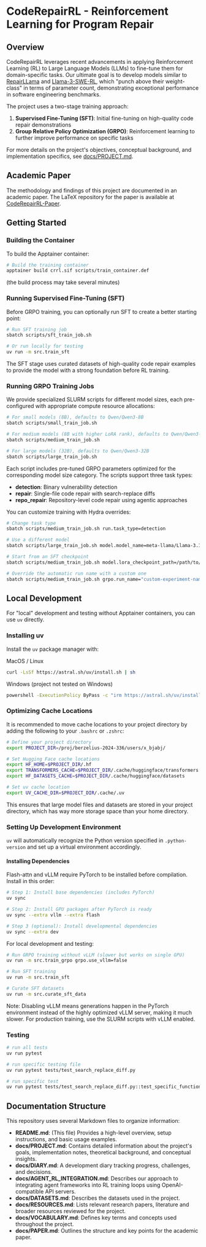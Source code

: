 # CodeRepairRL - Reinforcement Learning for Program Repair

## Overview

CodeRepairRL leverages recent advancements in applying Reinforcement Learning (RL) to Large Language Models (LLMs) to fine-tune them for domain-specific tasks. Our ultimate goal is to develop models similar to [RepairLLama](https://arxiv.org/pdf/2312.15698) and [Llama-3-SWE-RL](https://arxiv.org/pdf/2502.18449), which "punch above their weight-class" in terms of parameter count, demonstrating exceptional performance in software engineering benchmarks.

The project uses a two-stage training approach:
1. **Supervised Fine-Tuning (SFT)**: Initial fine-tuning on high-quality code repair demonstrations
2. **Group Relative Policy Optimization (GRPO)**: Reinforcement learning to further improve performance on specific tasks

For more details on the project's objectives, conceptual background, and implementation specifics, see [docs/PROJECT.md](docs/PROJECT.md).

## Academic Paper

The methodology and findings of this project are documented in an academic paper. The LaTeX repository for the paper is available at [CodeRepairRL-Paper](https://github.com/BjarniHaukur/CodeRepairRL-Paper).

## Getting Started

### Building the Container

To build the Apptainer container:

```bash
# Build the training container 
apptainer build crrl.sif scripts/train_container.def
```

(the build process may take several minutes)

### Running Supervised Fine-Tuning (SFT)

Before GRPO training, you can optionally run SFT to create a better starting point:

```bash
# Run SFT training job
sbatch scripts/sft_train_job.sh

# Or run locally for testing
uv run -m src.train_sft
```

The SFT stage uses curated datasets of high-quality code repair examples to provide the model with a strong foundation before RL training.

### Running GRPO Training Jobs

We provide specialized SLURM scripts for different model sizes, each pre-configured with appropriate compute resource allocations:

```bash
# For small models (8B), defaults to Qwen/Qwen3-8B
sbatch scripts/small_train_job.sh

# For medium models (8B with higher LoRA rank), defaults to Qwen/Qwen3-8B
sbatch scripts/medium_train_job.sh

# For large models (32B), defaults to Qwen/Qwen3-32B
sbatch scripts/large_train_job.sh
```

Each script includes pre-tuned GRPO parameters optimized for the corresponding model size category. The scripts support three task types:
- **detection**: Binary vulnerability detection
- **repair**: Single-file code repair with search-replace diffs
- **repo_repair**: Repository-level code repair using agentic approaches

You can customize training with Hydra overrides:

```bash
# Change task type
sbatch scripts/medium_train_job.sh run.task_type=detection

# Use a different model
sbatch scripts/large_train_job.sh model.model_name=meta-llama/Llama-3.1-70B-Instruct

# Start from an SFT checkpoint
sbatch scripts/medium_train_job.sh model.lora_checkpoint_path=/path/to/sft/checkpoint

# Override the automatic run name with a custom one
sbatch scripts/medium_train_job.sh grpo.run_name="custom-experiment-name"
```

## Local Development

For "local" development and testing without Apptainer containers, you can use `uv` directly.

### Installing uv

Install the `uv` package manager with:

MacOS / Linux
```bash
curl -LsSf https://astral.sh/uv/install.sh | sh
```

Windows (project not tested on Windows)
```bash
powershell -ExecutionPolicy ByPass -c "irm https://astral.sh/uv/install.ps1 | iex"
```

### Optimizing Cache Locations

It is recommended to move cache locations to your project directory by adding the following to your `.bashrc` or `.zshrc`:

```bash
# Define your project directory
export PROJECT_DIR=/proj/berzelius-2024-336/users/x_bjabj/

# Set Hugging Face cache locations
export HF_HOME=$PROJECT_DIR/.hf
export TRANSFORMERS_CACHE=$PROJECT_DIR/.cache/huggingface/transformers
export HF_DATASETS_CACHE=$PROJECT_DIR/.cache/huggingface/datasets

# Set uv cache location
export UV_CACHE_DIR=$PROJECT_DIR/.cache/.uv
```

This ensures that large model files and datasets are stored in your project directory, which has way more storage space than your home directory.

### Setting Up Development Environment

`uv` will automatically recognize the Python version specified in `.python-version` and set up a virtual environment accordingly.

#### Installing Dependencies

Flash-attn and vLLM require PyTorch to be installed before compilation. Install in this order:

```bash
# Step 1: Install base dependencies (includes PyTorch)
uv sync

# Step 2: Install GPU packages after PyTorch is ready
uv sync --extra vllm --extra flash

# Step 3 (optional): Install developmental dependencies
uv sync --extra dev
```

For local development and testing:

```bash
# Run GRPO training without vLLM (slower but works on single GPU)
uv run -m src.train_grpo grpo.use_vllm=false

# Run SFT training
uv run -m src.train_sft

# Curate SFT datasets
uv run -m src.curate_sft_data
```

Note: Disabling vLLM means generations happen in the PyTorch environment instead of the highly optimized vLLM server, making it much slower. For production training, use the SLURM scripts with vLLM enabled.

### Testing

```bash
# run all tests
uv run pytest

# run specific testing file
uv run pytest tests/test_search_replace_diff.py

# run specific test
uv run pytest tests/test_search_replace_diff.py::test_specific_function
```

## Documentation Structure

This repository uses several Markdown files to organize information:

- **README.md**: (This file) Provides a high-level overview, setup instructions, and basic usage examples.
- **docs/PROJECT.md**: Contains detailed information about the project's goals, implementation notes, theoretical background, and conceptual insights.
- **docs/DIARY.md**: A development diary tracking progress, challenges, and decisions.
- **docs/AGENT_RL_INTEGRATION.md**: Describes our approach to integrating agent frameworks into RL training loops using OpenAI-compatible API servers.
- **docs/DATASETS.md**: Describes the datasets used in the project.
- **docs/RESOURCES.md**: Lists relevant research papers, literature and broader resources reviewed for the project.
- **docs/VOCABULARY.md**: Defines key terms and concepts used throughout the project.
- **docs/PAPER.md**: Outlines the structure and key points for the academic paper.